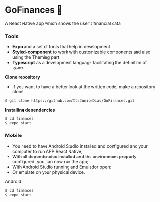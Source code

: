 # GoFinances 💸 
A React Native app which shows the user's financial data 

### Tools
- **Expo** and a set of tools that help in development
- **Styled-component** to work with customizable components and also using the Theming part
- **Typescript** as a development language facilitating the definition of types



**Clone repository**
- If you want to have a better look at the written code, make a repository clone

```
$ git clone https://github.com/ItsJuniorDias/GoFinances.git

```


**Installing dependencies**

```
$ cd finances 
$ expo start  
```

### Mobile
* You need to have Android Studio installed and configured and your computer to run APP React Native;
* With all dependencies installed and the environment properly configured, you can now run the app;
* With Android Studio running and Emulador open:
* Or emulate on your physical device.


Android

```
$ cd finances 
$ expo start 
```


